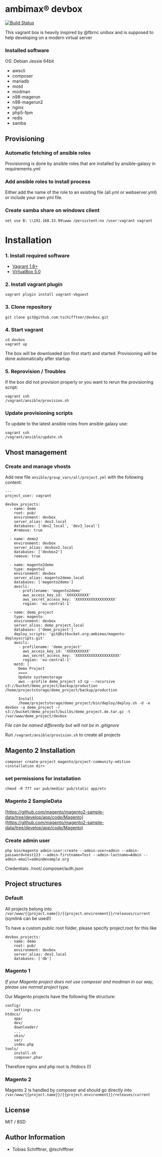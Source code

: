 # ambimax® devbox

[![Build Status](https://travis-ci.org/tschifftner/devbox.svg)](https://travis-ci.org/tschifftner/devbox)

This vagrant box is heavily inspired by @fbrnc unibox and is supposed
to help developing on a modern virtual server

### Installed software

OS: Debian Jessie 64bit

- awscli
- composer
- mariadb
- motd
- modman
- n98-magerun
- n98-magerun2
- nginx
- php5-fpm
- redis
- samba

## Provisioning

### Automatic fetching of ansible roles
Provisioning is done by ansible roles that are installed by 
ansible-galaxy in requirements.yml

### Add ansible roles to install process
Either add the name of the role to an existing file (all.yml or webserver.yml)
or include your own yml file.

### Create samba share on windows client
```
net use B: \\192.168.33.99\www /persistent:no /user:vagrant vagrant
```

# Installation

### 1. Install required software

- [Vagrant 1.8+](http://vagrantup.com)
- [VirtualBox 5.0](https://www.virtualbox.org/)

### 2. Install vagrant plugin

```
vagrant plugin install vagrant-vbguest
```

### 3. Clone repository

```
git clone git@github.com:tschifftner/devbox.git
```

### 4. Start vagrant
```
cd devbox 
vagrant up
```

The box will be downloaded (on first start) and started. Provisioning 
will be done automatically after startup.
 
### 5. Reprovision / Troubles

If the box did not provision properly or you want to rerun the
provisioning script:

```
vagrant ssh
/vagrant/ansible/provision.sh
```

### Update provisioning scripts

To update to the latest ansible roles from ansible galaxy use:

```
vagrant ssh
/vagrant/ansible/update.sh
```

## Vhost management

### Create and manage vhosts
 
Add new file ```ansible/group_vars/all/project.yml``` with the following
content:

```
---
project_user: vagrant

devbox_projects:
  - name: demo
    root: pub/
    environment: devbox
    server_alias: dev2.local
    databases: ['dev2_local', 'dev3_local']
    #remove: true

  - name: demo2
    environment: devbox
    server_alias: devbox2.local
    databases: ['devbox2']
    remove: true

  - name: magento2demo
    type: magento2
    environment: devbox
    server_alias: magento2demo.local
    databases: ['magento2demo']
    awscli:
      - profilename: 'magento2demo'
        aws_access_key_id: 'XXXXXXXXXX'
        aws_secret_access_key: 'XXXXXXXXXXXXXXXXXX'
        region: 'eu-central-1'

  - name: demo_project
    type: magento
    environment: devbox
    server_alias: demo_project.local
    databases: ['demo_project']
    deploy_scripts: 'git@bitbucket.org:ambimax/magento-deployscripts.git'
    awscli:
      - profilename: 'demo_project'
        aws_access_key_id: 'XXXXXXXXXX'
        aws_secret_access_key: 'XXXXXXXXXXXXXXXXXXXX'
        region: 'eu-central-1'
    motd: |
      Demo Project
      ====
      Update systemstorage
      aws --profile demo_project s3 cp --recursive s3://bucket/demo_project/backup/production /home/projectstorage/demo_project/backup/production

      Install
      /home/projectstorage/demo_project/bin/deploy/deploy.sh -d -e devbox -a demo_project -r s3://bucket/demo_project/builds/demo_project.de.tar.gz -t /var/www/demo_project/devbox
```

_File can be named differently but will not be in .gitignore_

Run ```/vagrant/ansible/provision.sh``` to create all projects

## Magento 2 Installation

```
composer create-project magento/project-community-edition <installation dir>
```

### set permissions for installation
```
chmod -R 777 var pub/media/ pub/static app/etc
```


### Magento 2 SampleData

[https://github.com/magento/magento2-sample-data/tree/develop/app/code/Magento](https://github.com/magento/magento2-sample-data/tree/develop/app/code/Magento)

### Create admin user

```
php bin/magento admin:user:create --admin-user=admin --admin-password=test123 --admin-firstname=Test --admin-lastname=Admin --admin-email=admin@example.org
```

Credentials:
/root/.composer/auth.json

## Project structures

### Default
All projects belong into ```/var/www/{{project.name}}/{{project.environment}}/releases/current``` (symlink can be used!)

To have a custom public root folder, please specify project.root for this like

```
devbox_projects:
  - name: demo
    root: pub/
    environment: devbox
    server_alias: dev2.local
    databases: ['db']
```

### Magento 1

_If your Magento project does not use composer and modman in our way, please use normal project type._

Our Magento projects have the following file structure:
```
config/
    settings.csv
htdocs/
    app/
    dev/
    downloader/
    ...
    skin/
    var/
    index.php
tools/
    install.sh
    composer.phar
```    

Therefore nginx and php root is /htdocs (!)

### Magento 2

Magento 2 is handled by composer and should go directly into ```/var/www/{{project.name}}/{{project.environment}}/releases/current```


## License

MIT / BSD

## Author Information

 - Tobias Schifftner, @tschifftner